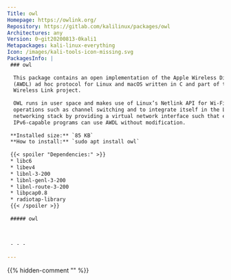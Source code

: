 ```yaml
---
Title: owl
Homepage: https://owlink.org/
Repository: https://gitlab.com/kalilinux/packages/owl
Architectures: any
Version: 0~git20200813-0kali1
Metapackages: kali-linux-everything 
Icon: /images/kali-tools-icon-missing.svg
PackagesInfo: |
 ### owl
 
  This package contains an open implementation of the Apple Wireless Direct Link
  (AWDL) ad hoc protocol for Linux and macOS written in C and part of the Open
  Wireless Link project.
   
  OWL runs in user space and makes use of Linux’s Netlink API for Wi-Fi specific
  operations such as channel switching and to integrate itself in the Linux
  networking stack by providing a virtual network interface such that existing
  IPv6-capable programs can use AWDL without modification.
 
 **Installed size:** `85 KB`  
 **How to install:** `sudo apt install owl`  
 
 {{< spoiler "Dependencies:" >}}
 * libc6 
 * libev4 
 * libnl-3-200 
 * libnl-genl-3-200 
 * libnl-route-3-200 
 * libpcap0.8 
 * radiotap-library
 {{< /spoiler >}}
 
 ##### owl
 
 
 
 - - -
 
---
```

{{% hidden-comment "<!--Do not edit anything above this line-->" %}}
